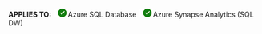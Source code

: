 <Token>**APPLIES TO:** ![yes](../media/applies-to/yes.png)Azure SQL Database ![yes](../media/applies-to/yes.png)Azure Synapse Analytics (SQL DW) </Token> 

